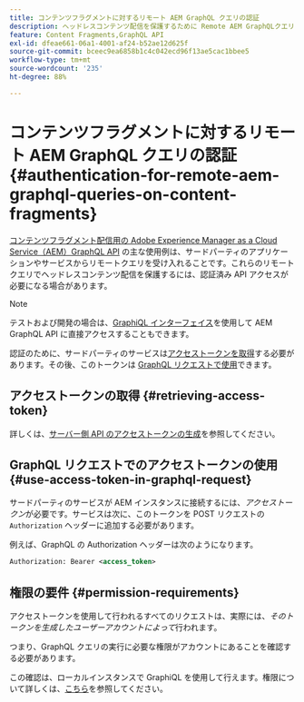```yaml
---
title: コンテンツフラグメントに対するリモート AEM GraphQL クエリの認証
description: ヘッドレスコンテンツ配信を保護するために Remote AEM GraphQLクエリに必要な認証を理解します。
feature: Content Fragments,GraphQL API
exl-id: dfeae661-06a1-4001-af24-b52ae12d625f
source-git-commit: bceec9ea6858b1c4c042ecd96f13ae5cac1bbee5
workflow-type: tm+mt
source-wordcount: '235'
ht-degree: 88%

---
```


# コンテンツフラグメントに対するリモート AEM GraphQL クエリの認証 {#authentication-for-remote-aem-graphql-queries-on-content-fragments}

[コンテンツフラグメント配信用の Adobe Experience Manager as a Cloud Service（AEM）GraphQL API](/help/headless/graphql-api/content-fragments.md) の主な使用例は、サードパーティのアプリケーションやサービスからリモートクエリを受け入れることです。これらのリモートクエリでヘッドレスコンテンツ配信を保護するには、認証済み API アクセスが必要になる場合があります。

>[!NOTE]
>
>テストおよび開発の場合は、[GraphiQL インターフェイス](/help/headless/graphql-api/graphiql-ide.md)を使用して AEM GraphQL API に直接アクセスすることもできます。

認証のために、サードパーティのサービスは[アクセストークンを取得](#retrieving-access-token)する必要があります。その後、このトークンは [GraphQL リクエストで使用](#use-access-token-in-graphql-request)できます。

## アクセストークンの取得 {#retrieving-access-token}

詳しくは、[サーバー側 API のアクセストークンの生成](/help/implementing/developing/introduction/generating-access-tokens-for-server-side-apis.md)を参照してください。

## GraphQL リクエストでのアクセストークンの使用 {#use-access-token-in-graphql-request}

サードパーティのサービスが AEM インスタンスに接続するには、*アクセストークン*&#x200B;が必要です。サービスは次に、このトークンを POST リクエストの `Authorization` ヘッダーに追加する必要があります。

例えば、GraphQL の Authorization ヘッダーは次のようになります。

```xml
Authorization: Bearer <access_token>
```

## 権限の要件 {#permission-requirements}

アクセストークンを使用して行われるすべてのリクエストは、実際には、*そのトークンを生成したユーザーアカウントによって*&#x200B;行われます。

つまり、GraphQL クエリの実行に必要な権限がアカウントにあることを確認する必要があります。

この確認は、ローカルインスタンスで GraphiQL を使用して行えます。権限について詳しくは、[こちら](/help/headless/security/permissions.md)を参照してください。
